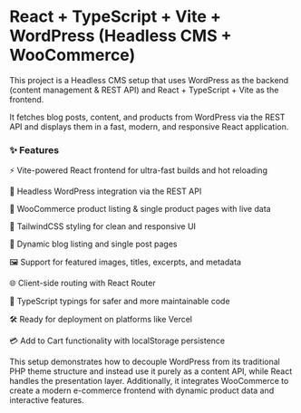 # React + TypeScript + Vite + WordPress (Headless CMS + WooCommerce)

This project is a Headless CMS setup that uses WordPress as the backend (content management & REST API) and React + TypeScript + Vite as the frontend.

It fetches blog posts, content, and products from WordPress via the REST API and displays them in a fast, modern, and responsive React application.

### ✨ Features

⚡ Vite-powered React frontend for ultra-fast builds and hot reloading

🔗 Headless WordPress integration via the REST API

🛒 WooCommerce product listing & single product pages with live data

🎨 TailwindCSS styling for clean and responsive UI

📄 Dynamic blog listing and single post pages

🖼️ Support for featured images, titles, excerpts, and metadata

🌐 Client-side routing with React Router

📝 TypeScript typings for safer and more maintainable code

🛠️ Ready for deployment on platforms like Vercel

💳 Add to Cart functionality with localStorage persistence

This setup demonstrates how to decouple WordPress from its traditional PHP theme structure and instead use it purely as a content API, while React handles the presentation layer. Additionally, it integrates WooCommerce to create a modern e-commerce frontend with dynamic product data and interactive features.
